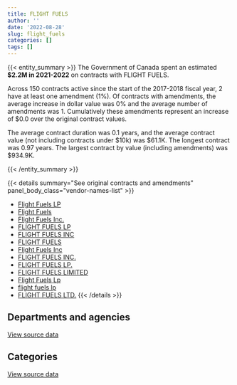 ```yaml
---
title: FLIGHT FUELS
author: ''
date: '2022-08-28'
slug: flight_fuels
categories: []
tags: []
---
```


<script src="/rmarkdown-libs/htmlwidgets/htmlwidgets.js"></script>
<link href="/rmarkdown-libs/datatables-css/datatables-crosstalk.css" rel="stylesheet" />
<script src="/rmarkdown-libs/datatables-binding/datatables.js"></script>
<script src="/rmarkdown-libs/jquery/jquery-3.6.0.min.js"></script>
<link href="/rmarkdown-libs/dt-core-bootstrap/css/dataTables.bootstrap.min.css" rel="stylesheet" />
<link href="/rmarkdown-libs/dt-core-bootstrap/css/dataTables.bootstrap.extra.css" rel="stylesheet" />
<script src="/rmarkdown-libs/dt-core-bootstrap/js/jquery.dataTables.min.js"></script>
<script src="/rmarkdown-libs/dt-core-bootstrap/js/dataTables.bootstrap.min.js"></script>
<link href="/rmarkdown-libs/crosstalk/css/crosstalk.min.css" rel="stylesheet" />
<script src="/rmarkdown-libs/crosstalk/js/crosstalk.min.js"></script>
<script src="/rmarkdown-libs/htmlwidgets/htmlwidgets.js"></script>
<link href="/rmarkdown-libs/datatables-css/datatables-crosstalk.css" rel="stylesheet" />
<script src="/rmarkdown-libs/datatables-binding/datatables.js"></script>
<script src="/rmarkdown-libs/jquery/jquery-3.6.0.min.js"></script>
<link href="/rmarkdown-libs/dt-core-bootstrap/css/dataTables.bootstrap.min.css" rel="stylesheet" />
<link href="/rmarkdown-libs/dt-core-bootstrap/css/dataTables.bootstrap.extra.css" rel="stylesheet" />
<script src="/rmarkdown-libs/dt-core-bootstrap/js/jquery.dataTables.min.js"></script>
<script src="/rmarkdown-libs/dt-core-bootstrap/js/dataTables.bootstrap.min.js"></script>
<link href="/rmarkdown-libs/crosstalk/css/crosstalk.min.css" rel="stylesheet" />
<script src="/rmarkdown-libs/crosstalk/js/crosstalk.min.js"></script>

{{< entity_summary >}}
The Government of Canada spent an estimated **\$2.2M in 2021-2022** on contracts with FLIGHT FUELS.

Across 150 contracts active since the start of the 2017-2018 fiscal year, 2 have at least one amendment (1%). Of contracts with amendments, the average increase in dollar value was 0% and the average number of amendments was 1. Cumulatively these amendments represent an increase of \$0.0 over the original contract values.

The average contract duration was 0.1 years, and the average contract value (not including contracts under \$10k) was \$61.1K. The longest contract was 0.97 years. The largest contract by value (including amendments) was \$934.9K.

{{< /entity_summary >}}

{{< details summary="See original contracts and amendments" panel_body_class="vendor-names-list" >}}
- [Flight Fuels LP](https://search.open.canada.ca/en/ct/?sort=contract_value_f%20desc&page=1&search_text=%22Flight%20Fuels%20LP%22)
- [Flight Fuels](https://search.open.canada.ca/en/ct/?sort=contract_value_f%20desc&page=1&search_text=%22Flight%20Fuels%22)
- [Flight Fuels Inc.](https://search.open.canada.ca/en/ct/?sort=contract_value_f%20desc&page=1&search_text=%22Flight%20Fuels%20Inc.%22)
- [FLIGHT FUELS LP](https://search.open.canada.ca/en/ct/?sort=contract_value_f%20desc&page=1&search_text=%22FLIGHT%20FUELS%20LP%22)
- [FLIGHT FUELS INC](https://search.open.canada.ca/en/ct/?sort=contract_value_f%20desc&page=1&search_text=%22FLIGHT%20FUELS%20INC%22)
- [FLIGHT FUELS](https://search.open.canada.ca/en/ct/?sort=contract_value_f%20desc&page=1&search_text=%22FLIGHT%20FUELS%22)
- [Flight Fuels Inc](https://search.open.canada.ca/en/ct/?sort=contract_value_f%20desc&page=1&search_text=%22Flight%20Fuels%20Inc%22)
- [FLIGHT FUELS INC.](https://search.open.canada.ca/en/ct/?sort=contract_value_f%20desc&page=1&search_text=%22FLIGHT%20FUELS%20INC.%22)
- [FLIGHT FUELS LP.](https://search.open.canada.ca/en/ct/?sort=contract_value_f%20desc&page=1&search_text=%22FLIGHT%20FUELS%20LP.%22)
- [FLIGHT FUELS LIMITED](https://search.open.canada.ca/en/ct/?sort=contract_value_f%20desc&page=1&search_text=%22FLIGHT%20FUELS%20LIMITED%22)
- [Flight Fuels Lp](https://search.open.canada.ca/en/ct/?sort=contract_value_f%20desc&page=1&search_text=%22Flight%20Fuels%20Lp%22)
- [flight fuels lp](https://search.open.canada.ca/en/ct/?sort=contract_value_f%20desc&page=1&search_text=%22flight%20fuels%20lp%22)
- [FLIGHT FUELS LTD.](https://search.open.canada.ca/en/ct/?sort=contract_value_f%20desc&page=1&search_text=%22FLIGHT%20FUELS%20LTD.%22)
{{< /details >}}

## Departments and agencies

<div id="htmlwidget-1" style="width:100%;height:auto;" class="datatables html-widget"></div>
<script type="application/json" data-for="htmlwidget-1">{"x":{"style":"bootstrap","filter":"none","vertical":false,"data":[["<a href=\"/departments/dnd-mdn/\">National Defence<\/a>","<a href=\"/departments/ec/\">Environment and Climate Change Canada<\/a>","<a href=\"/departments/nrcan-rncan/\">Natural Resources Canada<\/a>","<a href=\"/departments/pc/\">Parks Canada<\/a>","<a href=\"/departments/tc/\">Transport Canada<\/a>"],[null,64619.94,null,1399093.32,15892.12],[288205.21,17465.18,null,131985.56,57091.07],[132051.73,15469.7,28086.24,58837.23,18819.16],[1650218.81,85834.14,null,169284.41,303837.83]],"container":"<table class=\"table table-striped table-hover row-border order-column display\">\n  <thead>\n    <tr>\n      <th>Department<\/th>\n      <th>2018-2019<\/th>\n      <th>2019-2020<\/th>\n      <th>2020-2021<\/th>\n      <th>2021-2022<\/th>\n    <\/tr>\n  <\/thead>\n<\/table>","options":{"order":[[4,"desc"]],"pageLength":10,"autoWidth":true,"columnDefs":[{"targets":1,"render":"function(data, type, row, meta) {\n    return type !== 'display' ? data : DTWidget.formatCurrency(data, \"$\", 2, 3, \",\", \".\", true, null);\n  }"},{"targets":2,"render":"function(data, type, row, meta) {\n    return type !== 'display' ? data : DTWidget.formatCurrency(data, \"$\", 2, 3, \",\", \".\", true, null);\n  }"},{"targets":3,"render":"function(data, type, row, meta) {\n    return type !== 'display' ? data : DTWidget.formatCurrency(data, \"$\", 2, 3, \",\", \".\", true, null);\n  }"},{"targets":4,"render":"function(data, type, row, meta) {\n    return type !== 'display' ? data : DTWidget.formatCurrency(data, \"$\", 2, 3, \",\", \".\", true, null);\n  }"},{"width":"16%","targets":[1,2,3,4]},{"className":"dt-right","targets":[1,2,3,4]}],"orderClasses":false}},"evals":["options.columnDefs.0.render","options.columnDefs.1.render","options.columnDefs.2.render","options.columnDefs.3.render"],"jsHooks":[]}</script>
<p class="text-right">
<a href="https://github.com/GoC-Spending/contracts-data/tree/main/data/out/vendors/flight_fuels/summary_by_fiscal_year_by_department.csv" class="source-data-link btn btn-link">View source data</a>
</p>

## Categories

<div id="htmlwidget-2" style="width:100%;height:auto;" class="datatables html-widget"></div>
<script type="application/json" data-for="htmlwidget-2">{"x":{"style":"bootstrap","filter":"none","vertical":false,"data":[["<a href=\"/categories/defence/\">Defence<\/a>","<a href=\"/categories/transportation_and_logistics/\">Transportation and logistics<\/a>","<a href=\"/categories/industrial_products_and_services/\">Industrial products and services<\/a>"],[null,1479605.38,null],[288205.21,166311.2,40230.61],[132051.73,121212.33,null],[1650218.81,558956.38,null]],"container":"<table class=\"table table-striped table-hover row-border order-column display\">\n  <thead>\n    <tr>\n      <th>Category<\/th>\n      <th>2018-2019<\/th>\n      <th>2019-2020<\/th>\n      <th>2020-2021<\/th>\n      <th>2021-2022<\/th>\n    <\/tr>\n  <\/thead>\n<\/table>","options":{"order":[[4,"desc"]],"dom":"t","pageLength":30,"autoWidth":true,"columnDefs":[{"targets":1,"render":"function(data, type, row, meta) {\n    return type !== 'display' ? data : DTWidget.formatCurrency(data, \"$\", 2, 3, \",\", \".\", true, null);\n  }"},{"targets":2,"render":"function(data, type, row, meta) {\n    return type !== 'display' ? data : DTWidget.formatCurrency(data, \"$\", 2, 3, \",\", \".\", true, null);\n  }"},{"targets":3,"render":"function(data, type, row, meta) {\n    return type !== 'display' ? data : DTWidget.formatCurrency(data, \"$\", 2, 3, \",\", \".\", true, null);\n  }"},{"targets":4,"render":"function(data, type, row, meta) {\n    return type !== 'display' ? data : DTWidget.formatCurrency(data, \"$\", 2, 3, \",\", \".\", true, null);\n  }"},{"width":"16%","targets":[1,2,3,4]},{"className":"dt-right","targets":[1,2,3,4]}],"orderClasses":false,"lengthMenu":[10,25,30,50,100]}},"evals":["options.columnDefs.0.render","options.columnDefs.1.render","options.columnDefs.2.render","options.columnDefs.3.render"],"jsHooks":[]}</script>
<p class="text-right">
<a href="https://github.com/GoC-Spending/contracts-data/tree/main/data/out/vendors/flight_fuels/summary_by_fiscal_year_by_category.csv" class="source-data-link btn btn-link">View source data</a>
</p>
